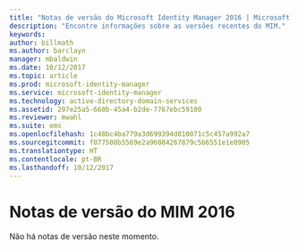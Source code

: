 ```yaml
---
title: "Notas de versão do Microsoft Identity Manager 2016 | Microsoft Docs"
description: "Encontre informações sobre as versões recentes do MIM."
keywords: 
author: billmath
ms.author: barclayn
manager: mbaldwin
ms.date: 10/12/2017
ms.topic: article
ms.prod: microsoft-identity-manager
ms.service: microsoft-identity-manager
ms.technology: active-directory-domain-services
ms.assetid: 297e25a5-668b-45a4-b2de-7767ebc59100
ms.reviewer: mwahl
ms.suite: ems
ms.openlocfilehash: 1c48bc4ba779a3d699394d810071c5c457a992a7
ms.sourcegitcommit: f077508b5569e2a96084267879c5b6551e1e0905
ms.translationtype: HT
ms.contentlocale: pt-BR
ms.lasthandoff: 10/12/2017
---
```

# <a name="release-notes-for-mim-2016"></a>Notas de versão do MIM 2016
Não há notas de versão neste momento.
